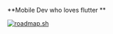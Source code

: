**Mobile Dev who loves flutter ** 

[![roadmap.sh](https://roadmap.sh/card/wide/653e9df8602c6661a5768c4a?variant=dark)](https://roadmap.sh)
